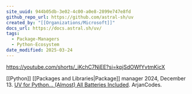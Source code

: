```yaml
---
site_uuid: 944b05db-3e02-4c00-a0e8-2899e747e8fd
github_repo_url: https://github.com/astral-sh/uv
created_by: "[[Organizations/Microsoft]]"
docs_url: https://docs.astral.sh/uv/
tags:
  - Package-Managers
  - Python-Ecosystem
date_modified: 2025-03-24
---
```



https://youtube.com/shorts/_iKchC7NjEE?si=kpjSdOWfYvtmKicX

[[Python]] [[Packages and Libraries|Package]] manager
2024, December 13. [UV for Python… (Almost) All Batteries Included](http://localhost:5173/). ArjanCodes.
